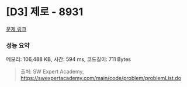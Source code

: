 # [D3] 제로 - 8931 

[문제 링크](https://swexpertacademy.com/main/code/problem/problemDetail.do?contestProbId=AW5jBWLq7jwDFATQ) 

### 성능 요약

메모리: 106,488 KB, 시간: 594 ms, 코드길이: 711 Bytes



> 출처: SW Expert Academy, https://swexpertacademy.com/main/code/problem/problemList.do